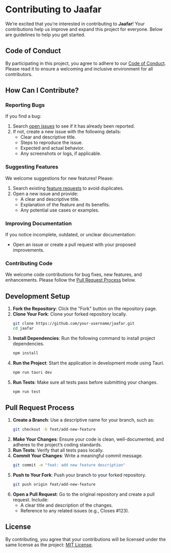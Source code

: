 # Contributing to Jaafar
We’re excited that you’re interested in contributing to **Jaafar**! Your contributions help us improve and expand this project for everyone. Below are guidelines to help you get started.

## Code of Conduct
By participating in this project, you agree to adhere to our [Code of Conduct](CODE_OF_CONDUCT.md). Please read it to ensure a welcoming and inclusive environment for all contributors.

## How Can I Contribute?
### Reporting Bugs
If you find a bug:

1. Search [open issues](https://github.com/ilittlebig/jaafar/issues) to see if it has already been reported.
2. If not, create a new issue with the following details:
   - Clear and descriptive title.
   - Steps to reproduce the issue.
   - Expected and actual behavior.
   - Any screenshots or logs, if applicable.

### Suggesting Features

We welcome suggestions for new features! Please:

1. Search existing [feature requests](https://github.com/ilittlebig/jaafar/issues) to avoid duplicates.
2. Open a new issue and provide:
   - A clear and descriptive title.
   - Explanation of the feature and its benefits.
   - Any potential use cases or examples.

### Improving Documentation

If you notice incomplete, outdated, or unclear documentation:

- Open an issue or create a pull request with your proposed improvements.

### Contributing Code

We welcome code contributions for bug fixes, new features, and enhancements. Please follow the [Pull Request Process](#pull-request-process) below.


## Development Setup

1. **Fork the Repository**: Click the "Fork" button on the repository page.
2. **Clone Your Fork**: Clone your forked repository locally.
   ```bash
   git clone https://github.com/your-username/jaafar.git
   cd jaafar
   ````
3. **Install Dependencies**: Run the following command to install project dependencies.
   ```bash
   npm install
   ````
4. **Run the Project**: Start the application in development mode using Tauri.
   ```bash
   npm run tauri dev
   ````
5. **Run Tests**: Make sure all tests pass before submitting your changes.
   ```bash
   npm run test
   ````

## Pull Request Process
1. **Create a Branch**: Use a descriptive name for your branch, such as:
    ```bash
    git checkout -b feat/add-new-feature
    ````
2. **Make Your Changes**: Ensure your code is clean, well-documented, and adheres to the project’s coding standards.
3. **Run Tests**: Verify that all tests pass locally.
4. **Commit Your Changes**: Write a meaningful commit message.
    ```bash
    git commit -m "feat: add new feature description"
    ````
5. **Push to Your Fork**: Push your branch to your forked repository.
    ```bash
    git push origin feat/add-new-feature
    ````
6. **Open a Pull Request**: Go to the original repository and create a pull request. Include:
    - A clear title and description of the changes.
    - Reference to any related issues (e.g., Closes #123).

## License
By contributing, you agree that your contributions will be licensed under the same license as the project: [MIT License](LICENSE).
